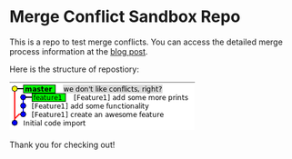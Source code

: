 # Merge Conflict Sandbox Repo

This is a repo to test merge conflicts. You can access the detailed merge 
process information at the [blog post][post].

Here is the structure of repostiory:

![Git Structure][tree]

Thank you for checking out!

[post]: https://thenixacademy.com/site/what-is-git-merge-conflict-and-how-to-solve-it/
[tree]: https://github.com/thenixacademy/MergeConflict/blob/master/doc/tree.png
